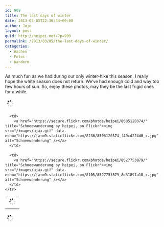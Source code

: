 ```yaml
---
id: 909
title: The last days of winter
date: 2013-03-05T22:36:44+00:00
author: Jojo
layout: post
guid: http://heipei.net/?p=909
permalink: /2013/03/05/the-last-days-of-winter/
categories:
  - Aachen
  - Fotos
  - Wandern
---
```

As much fun as we had during our only winter-hike this season, I really hope the white season does not return. We&#8217;ve had enough cold and way too few hours of sun. So, enjoy these photos, may they be the last frigid ones for a while.

<div class="img aligncenter">
  <div>
    <a href="https://secure.flickr.com/photos/heipei/8504013669/" title="Schneewanderung by heipei, on Flickr"><img src="/images/ajax.gif" data-echo="https://farm9.staticflickr.com/8369/8504013669_9093ddb972_b.jpg" alt="Schneewanderung" /></a>
  </div>
  
  <table>
    <tr>
      <td>
        <a href="https://secure.flickr.com/photos/heipei/8528864782/" title="Schneewanderung by heipei, on Flickr"><img src="/images/ajax.gif" data-echo="https://farm9.staticflickr.com/8085/8528864782_8cea3874c1_z.jpg" alt="Schneewanderung" /></a>
      </td>
      
      <td>
        <a href="https://secure.flickr.com/photos/heipei/8505120374/" title="Schneewanderung by heipei, on Flickr"><img src="/images/ajax.gif" data-echo="https://farm9.staticflickr.com/8236/8505120374_f49cd224d0_z.jpg" alt="Schneewanderung" /></a>
      </td>
      
      <td>
        <a href="https://secure.flickr.com/photos/heipei/8527753879/" title="Schneewanderung by heipei, on Flickr"><img src="/images/ajax.gif" data-echo="https://farm9.staticflickr.com/8105/8527753879_8d81897a18_z.jpg" alt="Schneewanderung" /></a>
      </td>
    </tr>
  </table>
  
  <div>
    <a href="https://secure.flickr.com/photos/heipei/8505114718/" title="Schneewanderung by heipei, on Flickr"><img src="/images/ajax.gif" data-echo="https://farm9.staticflickr.com/8235/8505114718_0a95a179dd_b.jpg" alt="Schneewanderung" /></a>
  </div>
</div>

